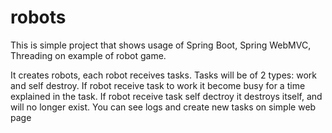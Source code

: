 # robots

This is simple project that shows usage of Spring Boot, Spring WebMVC, Threading
on example of robot game.

It creates robots, each robot receives tasks. Tasks will be of 2 types: work and self destroy.
If robot receive task to work it become busy for a time explained in the task.
If robot receive task self dectroy it destroys itself, and will no longer exist.
You can see logs and create new tasks on simple web page
